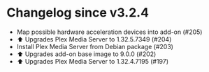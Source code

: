 # Changelog since v3.2.4
- Map possible hardware acceleration devices into add-on (#205) 
- ⬆️ Upgrades Plex Media Server to 1.32.5.7349 (#204) 
- Install Plex Media Server from Debian package (#203) 
- ⬆️ Upgrades add-on base image to 9.0.0 (#202) 
- ⬆️ Upgrades Plex Media Server to 1.32.4.7195 (#197) 
